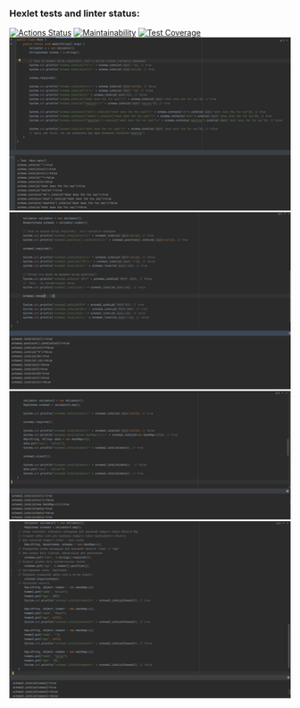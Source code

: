 ### Hexlet tests and linter status:
[![Actions Status](https://github.com/ArtSV86/java-project-78/actions/workflows/hexlet-check.yml/badge.svg)](https://github.com/ArtSV86/java-project-78/actions)
[![Maintainability](https://api.codeclimate.com/v1/badges/7dbce38435d59151487e/maintainability)](https://codeclimate.com/github/ArtSV86/java-project-78/maintainability)
[![Test Coverage](https://api.codeclimate.com/v1/badges/7dbce38435d59151487e/test_coverage)](https://codeclimate.com/github/ArtSV86/java-project-78/test_coverage)
![Screenshot 1](https://github.com/ArtSV86/java-project-78/blob/main/app/Screenshots/Screenshot%201%20(project).jpg)
![Screenshot 2](https://github.com/ArtSV86/java-project-78/blob/main/app/Screenshots/Screenshot%202%20(project).jpg)
![Screenshot 3](https://github.com/ArtSV86/java-project-78/blob/main/app/Screenshots/Screenshot%203%20(project).jpg)
![Screenshot 4](https://github.com/ArtSV86/java-project-78/blob/main/app/Screenshots/Screenshot%204%20(project).jpg)
